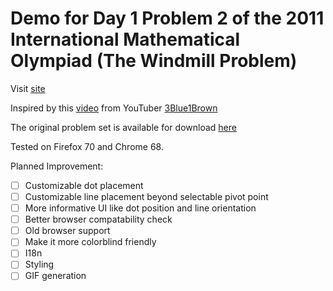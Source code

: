 # Demo for Day 1 Problem 2 of the 2011 International Mathematical Olympiad (The Windmill Problem)

Visit [site](https://po84.github.io/imo_2011_windmill/)

Inspired by this [video](https://youtu.be/M64HUIJFTZM) from YouTuber [3Blue1Brown](https://www.youtube.com/channel/UCYO_jab_esuFRV4b17AJtAw)

The original problem set is available for download [here](https://www.imo-official.org/year_info.aspx?year=2011)

Tested on Firefox 70 and Chrome 68.

Planned Improvement:

- [ ] Customizable dot placement
- [ ] Customizable line placement beyond selectable pivot point
- [ ] More informative UI like dot position and line orientation
- [ ] Better browser compatability check
- [ ] Old browser support
- [ ] Make it more colorblind friendly
- [ ] I18n
- [ ] Styling
- [ ] GIF generation
